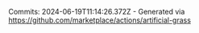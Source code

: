 Commits: 2024-06-19T11:14:26.372Z - Generated via https://github.com/marketplace/actions/artificial-grass
<br>

